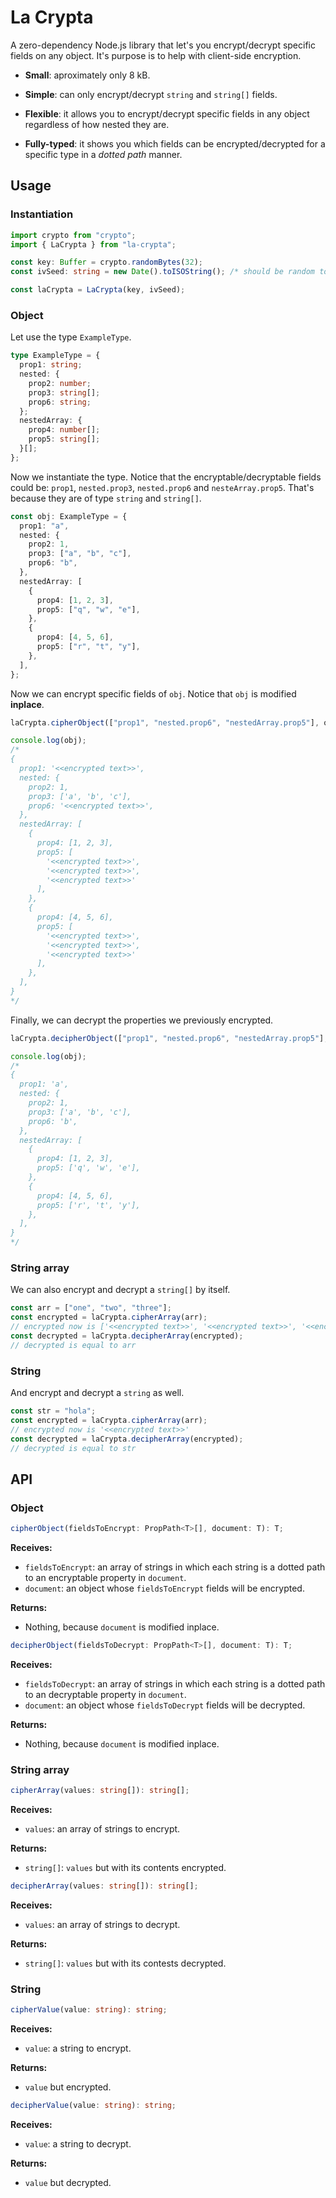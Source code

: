 # La Crypta

A zero-dependency Node.js library that let's you encrypt/decrypt specific fields on any object. It's purpose is to help with client-side encryption.

- **Small**: aproximately only 8 kB.

- **Simple**: can only encrypt/decrypt `string` and `string[]` fields.

- **Flexible**: it allows you to encrypt/decrypt specific fields in any object regardless of how nested they are.

- **Fully-typed**: it shows you which fields can be encrypted/decrypted for a specific type in a _dotted path_ manner.

## **Usage**

### Instantiation

```typescript
import crypto from "crypto";
import { LaCrypta } from "la-crypta";

const key: Buffer = crypto.randomBytes(32);
const ivSeed: string = new Date().toISOString(); /* should be random to generate the iv */

const laCrypta = LaCrypta(key, ivSeed);
```

### Object

Let use the type `ExampleType`.

```typescript
type ExampleType = {
  prop1: string;
  nested: {
    prop2: number;
    prop3: string[];
    prop6: string;
  };
  nestedArray: {
    prop4: number[];
    prop5: string[];
  }[];
};
```

Now we instantiate the type. Notice that the encryptable/decryptable fields could be: `prop1`, `nested.prop3`, `nested.prop6` and `nesteArray.prop5`. That's because they are of type `string` and `string[]`.

```typescript
const obj: ExampleType = {
  prop1: "a",
  nested: {
    prop2: 1,
    prop3: ["a", "b", "c"],
    prop6: "b",
  },
  nestedArray: [
    {
      prop4: [1, 2, 3],
      prop5: ["q", "w", "e"],
    },
    {
      prop4: [4, 5, 6],
      prop5: ["r", "t", "y"],
    },
  ],
};
```

Now we can encrypt specific fields of `obj`. Notice that `obj` is modified **inplace**.

```typescript
laCrypta.cipherObject(["prop1", "nested.prop6", "nestedArray.prop5"], obj);

console.log(obj);
/*
{
  prop1: '<<encrypted text>>',
  nested: {
    prop2: 1,
    prop3: ['a', 'b', 'c'],
    prop6: '<<encrypted text>>',
  },
  nestedArray: [
    {
      prop4: [1, 2, 3],
      prop5: [
        '<<encrypted text>>',
        '<<encrypted text>>',
        '<<encrypted text>>'
      ],
    },
    {
      prop4: [4, 5, 6],
      prop5: [
        '<<encrypted text>>',
        '<<encrypted text>>',
        '<<encrypted text>>'
      ],
    },
  ],
}
*/
```

Finally, we can decrypt the properties we previously encrypted.

```typescript
laCrypta.decipherObject(["prop1", "nested.prop6", "nestedArray.prop5"], obj);

console.log(obj);
/*
{
  prop1: 'a',
  nested: {
    prop2: 1,
    prop3: ['a', 'b', 'c'],
    prop6: 'b',
  },
  nestedArray: [
    {
      prop4: [1, 2, 3],
      prop5: ['q', 'w', 'e'],
    },
    {
      prop4: [4, 5, 6],
      prop5: ['r', 't', 'y'],
    },
  ],
}
*/
```

### String array

We can also encrypt and decrypt a `string[]` by itself.

```typescript
const arr = ["one", "two", "three"];
const encrypted = laCrypta.cipherArray(arr);
// encrypted now is ['<<encrypted text>>', '<<encrypted text>>', '<<encrypted text>>']
const decrypted = laCrypta.decipherArray(encrypted);
// decrypted is equal to arr
```

### String

And encrypt and decrypt a `string` as well.

```typescript
const str = "hola";
const encrypted = laCrypta.cipherArray(arr);
// encrypted now is '<<encrypted text>>'
const decrypted = laCrypta.decipherArray(encrypted);
// decrypted is equal to str
```

## **API**

### Object

```typescript
cipherObject(fieldsToEncrypt: PropPath<T>[], document: T): T;
```

**Receives:**

- `fieldsToEncrypt`: an array of strings in which each string is a dotted path to an encryptable property in `document`.
- `document`: an object whose `fieldsToEncrypt` fields will be encrypted.

**Returns:**

- Nothing, because `document` is modified inplace.

```typescript
decipherObject(fieldsToDecrypt: PropPath<T>[], document: T): T;
```

**Receives:**

- `fieldsToDecrypt`: an array of strings in which each string is a dotted path to an decryptable property in `document`.
- `document`: an object whose `fieldsToDecrypt` fields will be decrypted.

**Returns:**

- Nothing, because `document` is modified inplace.

### String array

```typescript
cipherArray(values: string[]): string[];
```

**Receives:**

- `values`: an array of strings to encrypt.

**Returns:**

- `string[]`: `values` but with its contents encrypted.

```typescript
decipherArray(values: string[]): string[];
```

**Receives:**

- `values`: an array of strings to decrypt.

**Returns:**

- `string[]`: `values` but with its contests decrypted.

### String

```typescript
cipherValue(value: string): string;
```

**Receives:**

- `value`: a string to encrypt.

**Returns:**

- `value` but encrypted.

```typescript
decipherValue(value: string): string;
```

**Receives:**

- `value`: a string to decrypt.

**Returns:**

- `value` but decrypted.